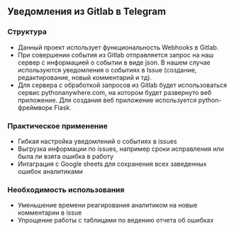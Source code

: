 ## Уведомления из Gitlab в Telegram

### Структура

- Данный проект использует функциональность Webhooks в Gitlab.
- При совершении события из Gitlab отправляется запрос на наш сервер с информацией о событии в виде json. В нашем случае используются уведомления о событиях в Issue (создание, редактирование, новый комментарий и тд).
- Для сервера с обработкой запросов из Gitlab будет использоваться сервис pythonanywhere.com, на котором будет развернуто веб приложение. Для создания веб приложение используется python-фреймворк Flask.

### Практическое применение

- Гибкая настройка уведомлений о событиях в issues
- Выгрузка информации по issues, например сроки исправления или была ли взята ошибка в работу
- Интаграция с Google sheets для сохранения всех заведенных ошибок аналитиками

### Необходимость использования

- Уменьшение времени реагирования аналитиком на новые комментарии в issue
- Упрощение работы с таблицами по ведению отчета об ошибках
